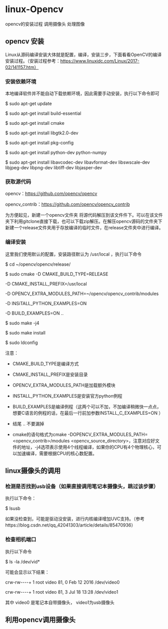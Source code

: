 # linux-Opencv

opencv的安装过程  调用摄像头 处理图像
## opencv 安装
Linux从源码编译安装大体就是配置，编译，安装三步，下面看看OpenCV的编译安装过程。（安装过程参考：https://www.linuxidc.com/Linux/2017-02/141157.htm）
### 安装依赖环境

本地编译软件并不能自动下载依赖环境，因此需要手动安装，执行以下命令即可

$ sudo apt-get update

$ sudo apt-get install build-essential

$ sudo apt-get install cmake

$ sudo apt-get install libgtk2.0-dev

$ sudo apt-get install pkg-config

$ sudo apt-get install python-dev python-numpy

$ sudo apt-get install libavcodec-dev libavformat-dev libswscale-dev libjpeg-dev libpng-dev libtiff-dev libjasper-dev


### 获取源代码

opencv：https://github.com/opencv/opencv 

opencv_contrib：https://github.com/opencv/opencv_contrib

为方便起见，新建一个opencv文件夹  将源代码解压到该文件件下。可以在该文件夹下利用gitclone直接下载，也可以下载zip解压。在解压opencv源码的文件夹下新建一个release文件夹用于存放编译的临时文件，在release文件夹中进行编译。

### 编译安装

这里我们使用默认的配置，安装路径默认为 /usr/local ，执行以下命令

$ cd ~/opencv/opencv/release/

$ sudo cmake -D CMAKE_BUILD_TYPE=RELEASE 
	
   -D CMAKE_INSTALL_PREFIX=/usr/local 
   
   -D OPENCV_EXTRA_MODULES_PATH=~/opencv/opencv_contrib/modules 
   
   -D INSiTALL_PYTHON_EXAMPLES=ON 
  
   -D BUILD_EXAMPLES=ON ..

$ sudo make -j4

$ sudo make install

$ sudo ldconfig

注意：
* CMAKE_BUILD_TYPE是编译方式

* CMAKE_INSTALL_PREFIX是安装目录

* OPENCV_EXTRA_MODULES_PATH是加载额外模块

* INSTALL_PYTHON_EXAMPLES是安装官方python例程

* BUILD_EXAMPLES是编译例程（这两个可以不加，不加编译稍微快一点点，想要C语言的例程的话，在最后一行前加参数INSTALL_C_EXAMPLES=ON ）

* 结尾  ..    不要漏掉

* cmake的语句格式为cmake -DOPENCV_EXTRA_MODULES_PATH=<opencv_contrib>/modules <opencv_source_directory>，注意对应好文件的地址，-j4选项表示使用4个线程编译，如果你的CPU有4个物理核心，可以加速编译，需要根据CPU的核心数配置。

## linux摄像头的调用

### 检测是否找到usb设备（如果直接调用笔记本摄像头，跳过该步骤）
执行以下命令：

$ lsusb

如果没检查到，可能是驱动没安装，进行内核编译增加UVC支持。（参考https://blog.csdn.net/qq_42041303/article/details/85470936）

### 检查相机端口

执行以下命令

$ ls -la /dev/vid* 

可能会显示以下结果：

crw-rw----+ 1 root video 81, 0 Feb 12  2016 /dev/video0

crw-rw----+ 1 root video 81, 3 Jul 18 13:28 /dev/video1

其中 video0 是笔记本自带摄像头， video1为usb摄像头

## 利用opencv调用摄像头


